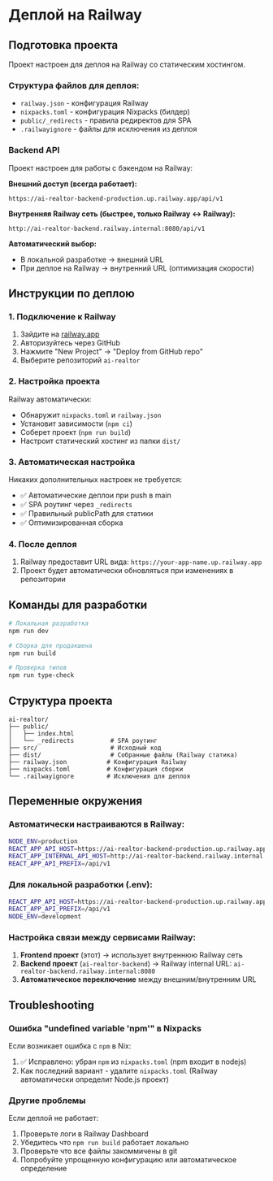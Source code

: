 # Деплой на Railway

## Подготовка проекта

Проект настроен для деплоя на Railway со статическим хостингом.

### Структура файлов для деплоя:

- `railway.json` - конфигурация Railway
- `nixpacks.toml` - конфигурация Nixpacks (билдер)
- `public/_redirects` - правила редиректов для SPA
- `.railwayignore` - файлы для исключения из деплоя

### Backend API

Проект настроен для работы с бэкендом на Railway:

**Внешний доступ (всегда работает):**
```
https://ai-realtor-backend-production.up.railway.app/api/v1
```

**Внутренняя Railway сеть (быстрее, только Railway ↔ Railway):**
```
http://ai-realtor-backend.railway.internal:8080/api/v1
```

**Автоматический выбор:**
- В локальной разработке → внешний URL
- При деплое на Railway → внутренний URL (оптимизация скорости)

## Инструкции по деплою

### 1. Подключение к Railway

1. Зайдите на [railway.app](https://railway.app)
2. Авторизуйтесь через GitHub
3. Нажмите "New Project" → "Deploy from GitHub repo"
4. Выберите репозиторий `ai-realtor`

### 2. Настройка проекта

Railway автоматически:
- Обнаружит `nixpacks.toml` и `railway.json`
- Установит зависимости (`npm ci`)
- Соберет проект (`npm run build`)
- Настроит статический хостинг из папки `dist/`

### 3. Автоматическая настройка

Никаких дополнительных настроек не требуется:
- ✅ Автоматические деплои при push в main
- ✅ SPA роутинг через `_redirects`
- ✅ Правильный publicPath для статики
- ✅ Оптимизированная сборка

### 4. После деплоя

1. Railway предоставит URL вида: `https://your-app-name.up.railway.app`
2. Проект будет автоматически обновляться при изменениях в репозитории

## Команды для разработки

```bash
# Локальная разработка
npm run dev

# Сборка для продакшена  
npm run build

# Проверка типов
npm run type-check
```

## Структура проекта

```
ai-realtor/
├── public/
│   ├── index.html
│   └── _redirects          # SPA роутинг
├── src/                    # Исходный код
├── dist/                   # Собранные файлы (Railway статика)
├── railway.json           # Конфигурация Railway
├── nixpacks.toml          # Конфигурация сборки
└── .railwayignore         # Исключения для деплоя
```

## Переменные окружения

### Автоматически настраиваются в Railway:

```bash
NODE_ENV=production
REACT_APP_API_HOST=https://ai-realtor-backend-production.up.railway.app
REACT_APP_INTERNAL_API_HOST=http://ai-realtor-backend.railway.internal:8080
REACT_APP_API_PREFIX=/api/v1
```

### Для локальной разработки (.env):

```bash
REACT_APP_API_HOST=https://ai-realtor-backend-production.up.railway.app
REACT_APP_API_PREFIX=/api/v1
NODE_ENV=development
```

### Настройка связи между сервисами Railway:

1. **Frontend проект** (этот) → использует внутреннюю Railway сеть
2. **Backend проект** (`ai-realtor-backend`) → Railway internal URL: `ai-realtor-backend.railway.internal:8080`
3. **Автоматическое переключение** между внешним/внутренним URL

## Troubleshooting

### Ошибка "undefined variable 'npm'" в Nixpacks

Если возникает ошибка с `npm` в Nix:
1. ✅ Исправлено: убран `npm` из `nixpacks.toml` (npm входит в nodejs)
2. Как последний вариант - удалите `nixpacks.toml` (Railway автоматически определит Node.js проект)

### Другие проблемы

Если деплой не работает:
1. Проверьте логи в Railway Dashboard
2. Убедитесь что `npm run build` работает локально
3. Проверьте что все файлы закоммичены в git
4. Попробуйте упрощенную конфигурацию или автоматическое определение
